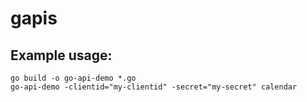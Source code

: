 # gapis

## Example usage:

```
go build -o go-api-demo *.go
go-api-demo -clientid="my-clientid" -secret="my-secret" calendar
```
